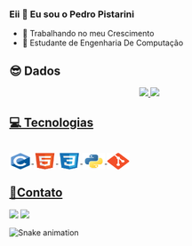 ### Eii 👋 Eu sou o Pedro Pistarini


- 🔭 Trabalhando no meu Crescimento
- 🌱 Estudante de Engenharia De Computação

## 😎 Dados 

<div align="center">
  <a href="https://github.com/PedroPistarini">
  <img height="180em" src="https://github-readme-stats.vercel.app/api?username=PedroPistarini&show_icons=true&theme=dracula&include_all_commits=true&count_private=true"/>
  <img height="180em" src="https://github-readme-stats.vercel.app/api/top-langs/?username=PedroPistarini&layout=compact&langs_count=7&theme=dracula"/>
</div>



## 💻 Tecnologias

<div style="display: inline_block"><br>
  
  <img align="center" alt="Pedro-C" height="30" width="40" src="https://raw.githubusercontent.com/devicons/devicon/master/icons/c/c-original.svg">
  <img align="center" alt="Pedro-HTML" height="30" width="40" src="https://raw.githubusercontent.com/devicons/devicon/master/icons/html5/html5-original.svg">
  <img align="center" alt="Pedro-CSS" height="30" width="40" src="https://raw.githubusercontent.com/devicons/devicon/master/icons/css3/css3-original.svg">
  <img align="center" alt="Pedro-Python" height="30" width="40" src="https://raw.githubusercontent.com/devicons/devicon/master/icons/python/python-original.svg">
  <img align="center" alt="Pedro-C" height="30" width="40" src="https://raw.githubusercontent.com/devicons/devicon/master/icons/git/git-original.svg">
 
</div>



## 🎯Contato 
   
  <p align="left"> 
    <a href = "https://www.instagram.com/pedropistarini_/"><img src="https://img.icons8.com/fluent/48/000000/instagram-new.png"/></a>
    <a href = "mailto:phrpistarini@gmail.com"><img src="https://img.icons8.com/fluent/48/000000/gmail.png"/></a>
  </p>
  
  ![Snake animation](https://github.com/PedroPistarini/PedroPistarini/blob/output/github-contribution-grid-snake.svg)
